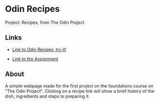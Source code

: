 # Odin Recipes
Project: Recipes, from The Odin Project

## Links

- [Link to Odin Recipes, try it!](https://morfenza.github.io/odin-recipes/)

- [Link to the Assignment](https://www.theodinproject.com/paths/foundations/courses/foundations/lessons/recipes)

## About
A simple webpage made for the first project on the foundations course on "The Odin Project". Clicking on a recipe link will show a brief history of the dish, ingredients and steps to preparing it.
